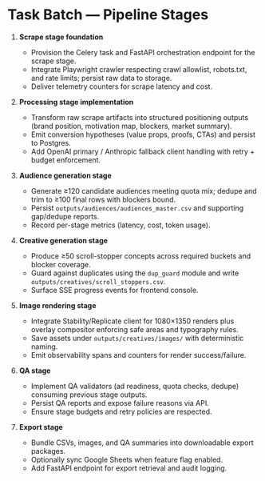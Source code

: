 # Task Batch — Pipeline Stages

1. **Scrape stage foundation**
   - Provision the Celery task and FastAPI orchestration endpoint for the scrape stage.
   - Integrate Playwright crawler respecting crawl allowlist, robots.txt, and rate limits; persist raw data to storage.
   - Deliver telemetry counters for scrape latency and cost.

2. **Processing stage implementation**
   - Transform raw scrape artifacts into structured positioning outputs (brand position, motivation map, blockers, market summary).
   - Emit conversion hypotheses (value props, proofs, CTAs) and persist to Postgres.
   - Add OpenAI primary / Anthropic fallback client handling with retry + budget enforcement.

3. **Audience generation stage**
   - Generate ≥120 candidate audiences meeting quota mix; dedupe and trim to ≥100 final rows with blockers bound.
   - Persist `outputs/audiences/audiences_master.csv` and supporting gap/dedupe reports.
   - Record per-stage metrics (latency, cost, token usage).

4. **Creative generation stage**
   - Produce ≥50 scroll-stopper concepts across required buckets and blocker coverage.
   - Guard against duplicates using the `dup_guard` module and write `outputs/creatives/scroll_stoppers.csv`.
   - Surface SSE progress events for frontend console.

5. **Image rendering stage**
   - Integrate Stability/Replicate client for 1080×1350 renders plus overlay compositor enforcing safe areas and typography rules.
   - Save assets under `outputs/creatives/images/` with deterministic naming.
   - Emit observability spans and counters for render success/failure.

6. **QA stage**
   - Implement QA validators (ad readiness, quota checks, dedupe) consuming previous stage outputs.
   - Persist QA reports and expose failure reasons via API.
   - Ensure stage budgets and retry policies are respected.

7. **Export stage**
   - Bundle CSVs, images, and QA summaries into downloadable export packages.
   - Optionally sync Google Sheets when feature flag enabled.
   - Add FastAPI endpoint for export retrieval and audit logging.
